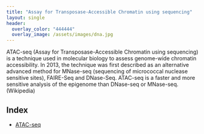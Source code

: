 ```yaml
---
title: "Assay for Transposase-Accessible Chromatin using sequencing"
layout: single
header:
  overlay_color: "444444"
  overlay_image: /assets/images/dna.jpg
---
```


ATAC-seq (Assay for Transposase-Accessible Chromatin using sequencing) is a technique used in molecular biology to assess genome-wide chromatin accessibility. In 2013, the technique was first described as an alternative advanced method for MNase-seq (sequencing of micrococcal nuclease sensitive sites), FAIRE-Seq and DNase-Seq. ATAC-seq is a faster and more sensitive analysis of the epigenome than DNase-seq or MNase-seq. (Wikipedia)

## Index

* [ATAC-seq](ATAC_tutorial.md)

